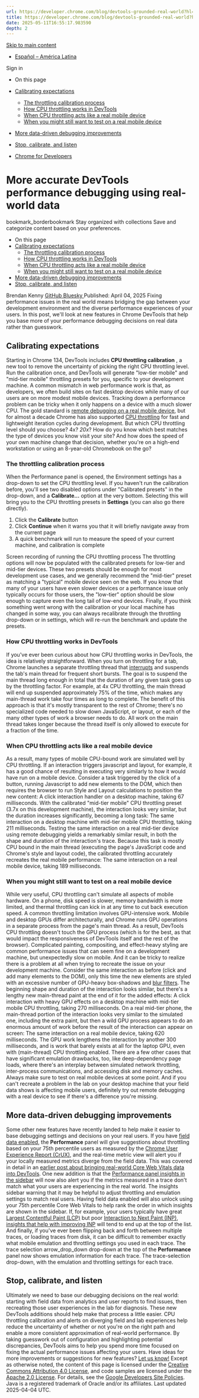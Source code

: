```yaml
---
url: https://developer.chrome.com/blog/devtools-grounded-real-world?hl=en
title: https://developer.chrome.com/blog/devtools-grounded-real-world?hl=en
date: 2025-05-11T16:55:17.983590
depth: 2
---
```


[ Skip to main content ](https://developer.chrome.com/blog/devtools-grounded-real-world?hl=en#main-content)
  * [Español – América Latina](https://developer.chrome.com/blog/devtools-grounded-real-world?hl=es-419)

Sign in


  * On this page
  * [Calibrating expectations](https://developer.chrome.com/blog/devtools-grounded-real-world?hl=en#calibrating_expectations)
    * [The throttling calibration process](https://developer.chrome.com/blog/devtools-grounded-real-world?hl=en#the_throttling_calibration_process)
    * [How CPU throttling works in DevTools](https://developer.chrome.com/blog/devtools-grounded-real-world?hl=en#how_cpu_throttling_works_in_devtools)
    * [When CPU throttling acts like a real mobile device](https://developer.chrome.com/blog/devtools-grounded-real-world?hl=en#when_cpu_throttling_acts_like_a_real_mobile_device)
    * [When you might still want to test on a real mobile device](https://developer.chrome.com/blog/devtools-grounded-real-world?hl=en#when_you_might_still_want_to_test_on_a_real_mobile_device)
  * [More data-driven debugging improvements](https://developer.chrome.com/blog/devtools-grounded-real-world?hl=en#more_data-driven_debugging_improvements)
  * [Stop, calibrate, and listen](https://developer.chrome.com/blog/devtools-grounded-real-world?hl=en#stop_calibrate_and_listen)


  * [ Chrome for Developers ](https://developer.chrome.com/)


#  More accurate DevTools performance debugging using real-world data 
bookmark_borderbookmark Stay organized with collections  Save and categorize content based on your preferences.
  * On this page
  * [Calibrating expectations](https://developer.chrome.com/blog/devtools-grounded-real-world?hl=en#calibrating_expectations)
    * [The throttling calibration process](https://developer.chrome.com/blog/devtools-grounded-real-world?hl=en#the_throttling_calibration_process)
    * [How CPU throttling works in DevTools](https://developer.chrome.com/blog/devtools-grounded-real-world?hl=en#how_cpu_throttling_works_in_devtools)
    * [When CPU throttling acts like a real mobile device](https://developer.chrome.com/blog/devtools-grounded-real-world?hl=en#when_cpu_throttling_acts_like_a_real_mobile_device)
    * [When you might still want to test on a real mobile device](https://developer.chrome.com/blog/devtools-grounded-real-world?hl=en#when_you_might_still_want_to_test_on_a_real_mobile_device)
  * [More data-driven debugging improvements](https://developer.chrome.com/blog/devtools-grounded-real-world?hl=en#more_data-driven_debugging_improvements)
  * [Stop, calibrate, and listen](https://developer.chrome.com/blog/devtools-grounded-real-world?hl=en#stop_calibrate_and_listen)


Brendan Kenny 
[ GitHub ](https://github.com/brendankenny) [ Bluesky ](https://bsky.app/profile/brendankenny.bsky.social)
Published: April 04, 2025 
Fixing performance issues in the real world means bridging the gap between your development environment and the diverse performance experiences of your users. In this post, we'll look at new features in Chrome DevTools that help you base more of your performance debugging decisions on real data rather than guesswork.
## Calibrating expectations
Starting in Chrome 134, DevTools includes **CPU throttling calibration** , a new tool to remove the uncertainty of picking the right CPU throttling level. Run the calibration once, and DevTools will generate "low-tier mobile" and "mid-tier mobile" throttling presets for you, specific to your development machine.
A common mismatch in web performance work is that, as developers, we often build sites on fast desktop devices while many of our users are on more modest mobile devices. Tracking down a performance problem can be tricky when it only happens on a device with a much slower CPU.
The gold standard is [remote debugging on a real mobile device](https://developer.chrome.com/docs/devtools/remote-debugging), but for almost a decade Chrome has also supported [CPU throttling](https://developer.chrome.com/docs/devtools/performance/reference#cpu-throttle) for fast and lightweight iteration cycles during development.
But which CPU throttling level should you choose? 4x? _20x_? How do you know which best matches the type of devices you know visit your site? And how does the speed of your own machine change that decision, whether you're on a high-end workstation or using an 8-year-old Chromebook on the go?
### The throttling calibration process
When the Performance panel is opened, the Environment settings has a drop-down to set the CPU throttling level. If you haven't run the calibration before, you'll see two disabled options under "Calibrated presets" in the drop-down, and a **Calibrate…** option at the very bottom.
Selecting this will bring you to the CPU throttling presets in **Settings** (you can also go there directly).
  1. Click the **Calibrate** button
  2. Click **Continue** when it warns you that it will briefly navigate away from the current page
  3. A quick benchmark will run to measure the speed of your current machine, and calibration is complete

Screen recording of running the CPU throttling process
The throttling options will now be populated with the calibrated presets for low-tier and mid-tier devices.
These two presets should be enough for most development use cases, and we generally recommend the "mid-tier" preset as matching a "typical" mobile device seen on the web. If you know that many of your users have even slower devices or a performance issue only typically occurs for those users, the "low-tier" option should be slow enough to capture even the long tail of low-end devices.
Finally, if you think something went wrong with the calibration or your local machine has changed in some way, you can always recalibrate through the throttling drop-down or in settings, which will re-run the benchmark and update the presets.
### How CPU throttling works in DevTools
If you've ever been curious about how CPU throttling works in DevTools, the idea is relatively straightforward. When you turn on throttling for a tab, Chrome launches a separate throttling thread that [interrupts](https://en.wikipedia.org/wiki/Interrupt) and suspends the tab's main thread for frequent short bursts. The goal is to suspend the main thread long enough in total that the duration of any given task goes up by the throttling factor.
For example, at 4x CPU throttling, the main thread will end up suspended approximately 75% of the time, which makes any main-thread work take four times as long to complete.
The benefit of this approach is that it's mostly transparent to the rest of Chrome; there's no specialized code needed to slow down JavaScript, or layout, or each of the many other types of work a browser needs to do. All work on the main thread takes longer because the thread itself is only allowed to execute for a fraction of the time.
### When CPU throttling acts like a real mobile device
As a result, many types of mobile CPU-bound work are simulated well by CPU throttling. If an interaction triggers javascript and layout, for example, it has a good chance of resulting in executing very similarly to how it would have run on a mobile device.
Consider a task triggered by the click of a button, running Javascript to add new elements to the DOM, which then requires the browser to run Style and Layout calculations to position the new content:
A click interaction handler on a desktop machine, taking 67 milliseconds.
With the calibrated "mid-tier mobile" CPU throttling preset (3.7x on this development machine), the interaction looks very similar, but the duration increases significantly, becoming a long task:
The same interaction on a desktop machine with mid-tier mobile CPU throttling, taking 211 milliseconds.
Testing the same interaction on a real mid-tier device using remote debugging yields a remarkably similar result, in both the shape and duration of the interaction's trace. Because this task is mostly CPU bound in the main thread (executing the page's JavaScript code and Chrome's style and layout code), the calibrated throttling accurately recreates the real mobile performance:
The same interaction on a real mobile device, taking 189 milliseconds.
### When you might still want to test on a real mobile device
While very useful, CPU throttling can't simulate all aspects of mobile hardware. On a phone, disk speed is slower, memory bandwidth is more limited, and thermal throttling can kick in at any time to cut back execution speed.
A common throttling limitation involves GPU-intensive work. Mobile and desktop GPUs differ architecturally, and Chrome runs GPU operations in a separate process from the page's main thread. As a result, DevTools CPU throttling doesn't touch the GPU process (which is for the best, as that would impact the responsiveness of DevTools itself and the rest of the browser).
Complicated painting, compositing, and effect-heavy styling are common performance issues that can seem fine on a development machine, but unexpectedly slow on mobile. And it can be tricky to realize there is a problem at all when trying to recreate the issue on your development machine.
Consider the same interaction as before (click and add many elements to the DOM), only this time the new elements are styled with an excessive number of GPU-heavy box-shadows and [blur filters](https://developer.mozilla.org/docs/Web/CSS/filter#blur).
The beginning shape and duration of the interaction looks similar, but there's a lengthy new main-thread paint at the end of it for the added effects:
A click interaction with heavy GPU effects on a desktop machine with mid-tier mobile CPU throttling, taking 270 milliseconds.
On a real mid-tier phone, the main-thread portion of the interaction looks very similar to the simulated one, including the extra paint, but then a wild GPU process appears to do an enormous amount of work before the result of the interaction can appear on screen:
The same interaction on a real mobile device, taking 620 milliseconds.
The GPU work lengthens the interaction by another 300 milliseconds, and is work that barely exists at all for the laptop GPU, even with (main-thread) CPU throttling enabled.
There are a few other cases that have significant emulation drawbacks, too, like deep-dependency page loads, where there's an interplay between simulated network throttling, inter-process communications, and accessing disk and memory caches.
Always make sure to test on real mobile devices at some point. And if you can't recreate a problem in the lab on your desktop machine that your field data shows is affecting mobile users, definitely try out remote debugging with a real device to see if there's a difference you're missing.
## More data-driven debugging improvements
Some other new features have recently landed to help make it easier to base debugging settings and decisions on your real users.
If you have [field data enabled](https://developer.chrome.com/docs/devtools/performance/overview#compare), the **Performance** panel will give suggestions about throttling based on your 75th percentile users as measured by the [Chrome User Experience Report (CrUX)](https://developer.chrome.com/docs/crux), and the real-time metric view will alert you if your locally measured metrics diverge from the field data. This was covered in detail in an [earlier post about bringing real-world Core Web Vitals data into DevTools](https://developer.chrome.com/blog/devtools-realtime-cwv#field-data).
One new addition is that the [Performance panel insights in the sidebar](https://developer.chrome.com/blog/devtools-insights-sidebar) will now also alert you if the metrics measured in a trace don't match what your users are experiencing in the real world.
The insights sidebar warning that it may be helpful to adjust throttling and emulation settings to match real users.
Having field data enabled will also unlock using your 75th percentile Core Web Vitals to help rank the order in which insights are shown in the sidebar. If, for example, your users typically have great [Largest Contentful Paint (LCP)](https://web.dev/articles/lcp) but poor [Interaction to Next Paint (INP)](https://web.dev/articles/inp), [insights that help with improving INP](https://developer.chrome.com/blog/devtools-insights-sidebar#insights_for_responsiveness) will tend to end up at the top of the list.
And finally, if you've ever been flipping back and forth between multiple traces, or loading traces from disk, it can be difficult to remember exactly what mobile emulation and throttling settings you used in each trace. The trace selection arrow_drop_down drop-down at the top of the **Performance** panel now shows emulation information for each trace.
The trace-selection drop-down, with the emulation and throttling settings for each trace.
## Stop, calibrate, and listen
Ultimately we need to base our debugging decisions on the real world: starting with field data from analytics and user reports to find issues, then recreating those user experiences in the lab for diagnosis. These new DevTools additions should help make that process a little easier.
CPU throttling calibration and alerts on diverging field and lab experiences help reduce the uncertainty of whether or not you're on the right path and enable a more consistent approximation of real-world performance. By taking guesswork out of configuration and highlighting potential discrepancies, DevTools aims to help you spend more time focused on fixing the actual performance issues affecting your users.
Have ideas for more improvements or suggestions for new features? [Let us know!](http://crbug.com/408248619)
Except as otherwise noted, the content of this page is licensed under the [Creative Commons Attribution 4.0 License](https://creativecommons.org/licenses/by/4.0/), and code samples are licensed under the [Apache 2.0 License](https://www.apache.org/licenses/LICENSE-2.0). For details, see the [Google Developers Site Policies](https://developers.google.com/site-policies). Java is a registered trademark of Oracle and/or its affiliates.
Last updated 2025-04-04 UTC.

